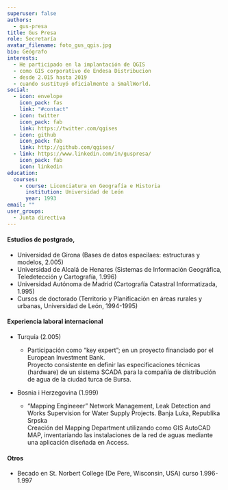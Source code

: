```yaml
---
superuser: false
authors:
  - gus-presa
title: Gus Presa
role: Secretaría
avatar_filename: foto_gus_qgis.jpg
bio: Geógrafo
interests:
  - He participado en la implantación de QGIS
  - como GIS corporativo de Endesa Distribucion
  - desde 2.015 hasta 2019
  - cuando sustituyó oficialmente a SmallWorld.
social:
  - icon: envelope
    icon_pack: fas
    link: "#contact"
  - icon: twitter
    icon_pack: fab
    link: https://twitter.com/qgises
  - icon: github
    icon_pack: fab
    link: http://github.com/qgises/
  - link: https://www.linkedin.com/in/guspresa/
    icon_pack: fab
    icon: linkedin
education:
  courses:
    - course: Licenciatura en Geografía e Historia
      institution: Universidad de León
      year: 1993
email: ""
user_groups:
  - Junta directiva
---
```



#### Estudios de postgrado,

* Universidad de Girona (Bases de datos espacilaes: estructuras y modelos, 2.005)
* Universidad de Alcalá de Henares (Sistemas de Información Geográfica, Teledetección y Cartografía, 1.996)
* Universidad Autónoma de Madrid (Cartografía Catastral Informatizada, 1.995)
* Cursos de doctorado (Territorio y Planificación en áreas rurales y urbanas, Universidad de León, 1994-1995)

#### Experiencia laboral internacional

* Turquía (2.005)

  * Participación como “key expert”; en un proyecto financiado por el European Investment Bank.\
    Proyecto consistente en definir las especificaciones técnicas (hardware) de un sistema SCADA para la compañía de distribución de agua de la ciudad turca de Bursa.
* Bosnia i Herzegovina (1.999)

  * “Mapping Engineeer” Network Management, Leak Detection and Works Supervision for Water Supply Projects. Banja Luka, Republika Srpska\
    Creación del Mapping Department utilizando como GIS AutoCAD MAP, inventariando las instalaciones de la red de aguas mediante una aplicación diseñada en Access.

#### Otros

* Becado en St. Norbert College (De Pere, Wisconsin, USA) curso 1.996-1.997